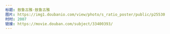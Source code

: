 ```yaml
---
标题: 敖鲁古雅·敖鲁古雅
图片: https://img1.doubanio.com/view/photo/s_ratio_poster/public/p2553019370.jpg
时时: 2007
链接: https://movie.douban.com/subject/33400393/
---
```

